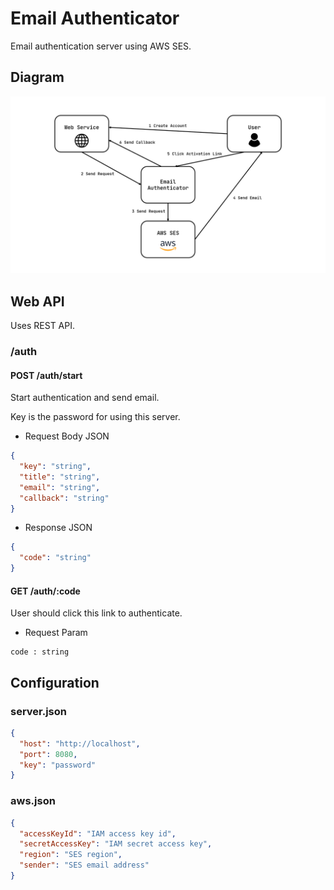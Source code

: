 # Email Authenticator

Email authentication server using AWS SES.

## Diagram

![diagram](./diagram.png)

## Web API

Uses REST API.

### /auth

#### POST /auth/start

Start authentication and send email.

Key is the password for using this server.

* Request Body JSON
```json
{
  "key": "string",
  "title": "string",
  "email": "string",
  "callback": "string"
}
```

* Response JSON
```json
{
  "code": "string"
}
```

#### GET /auth/:code

User should click this link to authenticate.

* Request Param
```
code : string
```

## Configuration

### server.json
```json
{
  "host": "http://localhost",
  "port": 8080,
  "key": "password"
}
```

### aws.json
```json
{
  "accessKeyId": "IAM access key id",
  "secretAccessKey": "IAM secret access key",
  "region": "SES region",
  "sender": "SES email address"
}
```
